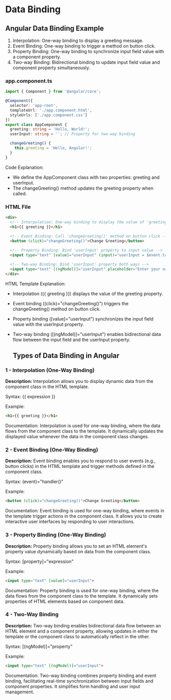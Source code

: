 # Data Binding
## Angular Data Binding Example

  1. Interpolation: One-way binding to display a greeting message.
  2. Event Binding: One-way binding to trigger a method on button click.
  3. Property Binding: One-way binding to synchronize input field value with a component property.
  4. Two-way Binding: Bidirectional binding to update input field value and component property simultaneously.

### app.component.ts

```typescript
import { Component } from '@angular/core';

@Component({
  selector: 'app-root',
  templateUrl: './app.component.html',
  styleUrls: ['./app.component.css']
})
export class AppComponent {
  greeting: string = 'Hello, World!';
  userInput: string = ''; // Property for two-way binding

  changeGreeting() {
    this.greeting = 'Hello, Angular!';
  }
}
```

Code Explanation:

- We define the AppComponent class with two properties: greeting and userInput.
- The changeGreeting() method updates the greeting property when called.
  


### HTML File
``` html
<div>
  <!-- Interpolation: One-way binding to display the value of 'greeting' -->
  <h1>{{ greeting }}</h1>
  
  <!-- Event Binding: Call 'changeGreeting()' method on button click -->
  <button (click)="changeGreeting()">Change Greeting</button>

  <!-- Property Binding: Bind 'userInput' property to input value -->
  <input type="text" [value]="userInput" (input)="userInput = $event.target.value" placeholder="Enter your name">

  <!-- Two-way Binding: Bind 'userInput' property both ways -->
  <input type="text" [(ngModel)]="userInput" placeholder="Enter your name">
</div>

```

HTML Template Explanation:

- Interpolation ({{ greeting }}) displays the value of the greeting property.
- Event binding ((click)="changeGreeting()") triggers the changeGreeting() method on button click.
- Property binding ([value]="userInput") synchronizes the input field value with the userInput property.
- Two-way binding ([(ngModel)]="userInput") enables bidirectional data flow between the input field and the userInput property.
  

  ## Types of Data Binding in Angular

### 1 - Interpolation (One-Way Binding)
**Description:** Interpolation allows you to display dynamic data from the component class in the HTML template.

Syntax: {{ expression }}

Example:

```html
<h1>{{ greeting }}</h1>
```
Documentation: Interpolation is used for one-way binding, where the data flows from the component class to the template. It dynamically updates the displayed value whenever the data in the component class changes.

### 2 - Event Binding (One-Way Binding)

**Description:** Event binding enables you to respond to user events (e.g., button clicks) in the HTML template and trigger methods defined in the component class.

Syntax: (event)="handler()"

Example:
```html
<button (click)="changeGreeting()">Change Greeting</button>
```
Documentation: Event binding is used for one-way binding, where events in the template trigger actions in the component class. It allows you to create interactive user interfaces by responding to user interactions.

### 3 - Property Binding (One-Way Binding)
**Description:** Property binding allows you to set an HTML element's property value dynamically based on data from the component class.

Syntax: [property]="expression"

Example:
```html
<input type="text" [value]="userInput">
```
Documentation: Property binding is used for one-way binding, where the data flows from the component class to the template. It dynamically sets properties of HTML elements based on component data.

### 4 - Two-Way Binding
**Description:** Two-way binding enables bidirectional data flow between an HTML element and a component property, allowing updates in either the template or the component class to automatically reflect in the other.

Syntax: [(ngModel)]="property"

Example:
```html
<input type="text" [(ngModel)]="userInput">
```

Documentation: Two-way binding combines property binding and event binding, facilitating real-time synchronization between input fields and component properties. It simplifies form handling and user input management.


